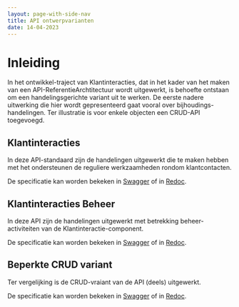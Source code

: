 ```yaml
---
layout: page-with-side-nav
title: API ontwerpvarianten
date: 14-04-2023
---
```


# Inleiding

In het ontwikkel-traject van Klantinteracties, dat in het kader van het maken van een API-ReferentieArchtitectuur wordt uitgewerkt, is behoefte ontstaan om een handelingsgerichte variant uit te werken. De eerste nadere uitwerking die hier wordt gepresenteerd gaat vooral over bijhoudings-handelingen. Ter illustratie is voor enkele objecten een  CRUD-API toegevoegd.

## Klantinteracties

In deze API-standaard zijn de handelingen uitgewerkt die te maken hebben met het ondersteunen de reguliere werkzaamheden rondom klantcontacten. 

De specificatie kan worden bekeken in [Swagger](./klantinteracties/swagger-ui.md) of in [Redoc](./klantinteracties/redoc).

## Klantinteracties Beheer

In deze API zijn de handelingen uitgewerkt met betrekking beheer-activiteiten van de Klantinteractie-component.   

De specificatie kan worden bekeken in [Swagger](./klantinteracties_beheer/swagger-ui) of in [Redoc](./klantinteracties_beheer/redoc).

## Beperkte CRUD variant

Ter vergelijking is de CRUD-vraiant van de API (deels) uitgewerkt.

De specificatie kan worden bekeken in [Swagger](./klantinteracties_CRUD/swagger-ui) of in [Redoc](./klantinteracties_CRUD/redoc).

